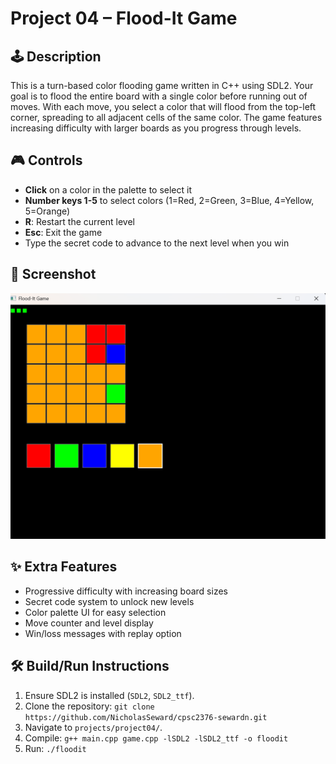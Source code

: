 ﻿# Project 04 – Flood-It Game

## 🕹️ Description

This is a turn-based color flooding game written in C++ using SDL2. Your goal is to flood the entire board with a single color before running out of moves. With each move, you select a color that will flood from the top-left corner, spreading to all adjacent cells of the same color. The game features increasing difficulty with larger boards as you progress through levels.

## 🎮 Controls

- **Click** on a color in the palette to select it
- **Number keys 1-5** to select colors (1=Red, 2=Green, 3=Blue, 4=Yellow, 5=Orange)
- **R**: Restart the current level
- **Esc**: Exit the game
- Type the secret code to advance to the next level when you win

## 🧪 Screenshot

![Screenshot](screenshot.png)

## ✨ Extra Features

- Progressive difficulty with increasing board sizes
- Secret code system to unlock new levels
- Color palette UI for easy selection
- Move counter and level display
- Win/loss messages with replay option

## 🛠️ Build/Run Instructions

1. Ensure SDL2 is installed (`SDL2`, `SDL2_ttf`).
2. Clone the repository: `git clone https://github.com/NicholasSeward/cpsc2376-sewardn.git`
3. Navigate to `projects/project04/`.
4. Compile: `g++ main.cpp game.cpp -lSDL2 -lSDL2_ttf -o floodit`
5. Run: `./floodit`